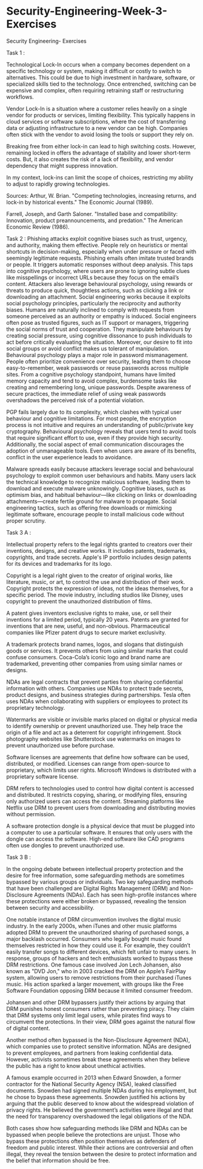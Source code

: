 # Security-Engineering-Week-3-Exercises
Security Engineering- Exercises

Task 1 :

Technological Lock-In occurs when a company becomes dependent on a specific technology or system, making it difficult or costly to switch to alternatives. This could be due to high investment in hardware, software, or specialized skills tied to the technology. Once entrenched, switching can be expensive and complex, often requiring retraining staff or restructuring workflows.

Vendor Lock-In is a situation where a customer relies heavily on a single vendor for products or services, limiting flexibility. This typically happens in cloud services or software subscriptions, where the cost of transferring data or adjusting infrastructure to a new vendor can be high. Companies often stick with the vendor to avoid losing the tools or support they rely on.

Breaking free from either lock-in can lead to high switching costs. However, remaining locked in offers the advantage of stability and lower short-term costs. But,  it also creates the risk of a lack of flexibility, and vendor dependency that might suppress innovation.

In my context, lock-ins can limit the scope of choices, restricting my ability to adjust to rapidly growing technologies.

Sources:
Arthur, W. Brian. "Competing technologies, increasing returns, and lock-in by historical events." The Economic Journal (1989).

Farrell, Joseph, and Garth Saloner. "Installed base and compatibility: Innovation, product preannouncements, and predation." The American Economic Review (1986).

Task 2 :
Phishing attacks exploit cognitive biases such as trust, urgency, and authority, making them effective. People rely on heuristics or mental shortcuts in decision-making, especially when under pressure or faced with seemingly legitimate requests. Phishing emails often imitate trusted brands or people. It triggers automatic responses without deep analysis. This taps into cognitive psychology, where users are prone to ignoring subtle clues like misspellings or incorrect URLs because they focus on the email’s content. Attackers also leverage behavioural psychology, using rewards or threats to produce quick, thoughtless actions, such as clicking a link or downloading an attachment.
Social engineering works because it exploits social psychology principles, particularly the reciprocity and authority biases. Humans are naturally inclined to comply with requests from someone perceived as an authority or empathy is induced. Social engineers often pose as trusted figures, such as IT support or managers, triggering the social norms of trust and cooperation. They manipulate behaviours by creating social pressure, using cognitive dissonance to push individuals to act before critically evaluating the situation. Moreover, our desire to fit into social groups or avoid conflict makes us tolerant of manipulation.
Behavioural psychology plays a major role in password mismanagement. People often prioritize convenience over security, leading them to choose easy-to-remember, weak passwords or reuse passwords across multiple sites. From a cognitive psychology standpoint, humans have limited memory capacity and tend to avoid complex, burdensome tasks like creating and remembering long, unique passwords. Despite awareness of secure practices, the immediate relief of using weak passwords overshadows the perceived risk of a potential violation.

PGP  fails largely due to its complexity, which clashes with typical user behaviour and cognitive limitations. For most people, the encryption process is not intuitive and requires an understanding of public/private key cryptography. Behavioural psychology reveals that users tend to avoid tools that require significant effort to use, even if they provide high security. Additionally, the social aspect of email communication discourages the adoption of unmanageable tools. Even when users are aware of its benefits, conflict in the user experience leads to avoidance.

Malware spreads easily because attackers leverage social and behavioural psychology to exploit common user behaviours and habits. Many users lack the technical knowledge to recognize malicious software, leading them to download and execute malware unknowingly. Cognitive biases, such as optimism bias, and habitual behaviour—like clicking on links or downloading attachments—create fertile ground for malware to propagate. Social engineering tactics, such as offering free downloads or mimicking legitimate software, encourage people to install malicious code without proper scrutiny.

Task 3 A :


Intellectual property refers to the legal rights granted to creators over their inventions, designs, and creative works. It includes patents, trademarks, copyrights, and trade secrets.
Apple's IP portfolio includes design patents for its devices and trademarks for its logo.

Copyright is a legal right given to the creator of original works, like literature, music, or art, to control the use and distribution of their work. Copyright protects the expression of ideas, not the ideas themselves, for a specific period.
The movie industry, including studios like Disney, uses copyright to prevent the unauthorized distribution of films.

A patent gives inventors exclusive rights to make, use, or sell their inventions for a limited period, typically 20 years. Patents are granted for inventions that are new, useful, and non-obvious.
 Pharmaceutical companies like Pfizer patent drugs to secure market exclusivity.

A trademark protects brand names, logos, and slogans that distinguish goods or services. It prevents others from using similar marks that could confuse consumers.
Coca-Cola’s iconic logo and brand name are trademarked, preventing other companies from using similar names or designs.

NDAs are legal contracts that prevent parties from sharing confidential information with others. Companies use NDAs to protect trade secrets, product designs, and business strategies during partnerships.
 Tesla often uses NDAs when collaborating with suppliers or employees to protect its proprietary technology.

Watermarks are visible or invisible marks placed on digital or physical media to identify ownership or prevent unauthorized use. They help trace the origin of a file and act as a deterrent for copyright infringement.
Stock photography websites like Shutterstock use watermarks on images to prevent unauthorized use before purchase.

Software licenses are agreements that define how software can be used, distributed, or modified. Licenses can range from open-source to proprietary, which limits user rights.
 Microsoft Windows is distributed with a proprietary software license.

DRM refers to technologies used to control how digital content is accessed and distributed. It restricts copying, sharing, or modifying files, ensuring only authorized users can access the content.
Streaming platforms like Netflix use DRM to prevent users from downloading and distributing movies without permission.

A software protection dongle is a physical device that must be plugged into a computer to use a particular software. It ensures that only users with the dongle can access the software.
 High-end software like CAD programs often use dongles to prevent unauthorized use.

Task 3 B :

In the ongoing debate between intellectual property protection and the desire for free information, some safeguarding methods are sometimes bypassed by various groups or individuals. Two key safeguarding methods that have been challenged are Digital Rights Management (DRM) and Non-Disclosure Agreements (NDAs). Each has seen high-profile instances where these protections were either broken or bypassed, revealing the tension between security and accessibility.

One notable instance of DRM circumvention involves the digital music industry. In the early 2000s, when iTunes and other music platforms adopted DRM to prevent the unauthorized sharing of purchased songs, a major backlash occurred. Consumers who legally bought music found themselves restricted in how they could use it. For example, they couldn’t easily transfer songs to different devices, which felt unfair to many users. In response, groups of hackers and tech enthusiasts worked to bypass these DRM restrictions. One famous case involved Jon Lech Johansen, also known as "DVD Jon," who in 2003 cracked the DRM on Apple’s FairPlay system, allowing users to remove restrictions from their purchased iTunes music. His action sparked a larger movement, with groups like the Free Software Foundation opposing DRM because it limited consumer freedom.

Johansen and other DRM bypassers justify their actions by arguing that DRM punishes honest consumers rather than preventing piracy. They claim that DRM systems only limit legal users, while pirates find ways to circumvent the protections. In their view, DRM goes against the natural flow of digital content. 

Another method often bypassed is the Non-Disclosure Agreement (NDA), which companies use to protect sensitive information. NDAs are designed to prevent employees,  and partners from leaking confidential data. However,  activists sometimes break these agreements when they believe the public has a right to know about unethical activities.

A famous example occurred in 2013 when Edward Snowden, a former contractor for the National Security Agency (NSA), leaked classified documents. Snowden had signed multiple NDAs during his employment, but he chose to bypass these agreements. Snowden justified his actions by arguing that the public deserved to know about the widespread violation of privacy rights. He believed the government’s activities were illegal and that the need for transparency overshadowed the legal obligations of the NDA.

Both cases show how safeguarding methods like DRM and NDAs can be bypassed when people believe the protections are unjust. Those who bypass these protections often position themselves as defenders of freedom and public interest. While their actions are controversial and often illegal, they reveal the tension between the desire to protect information and the belief that information should be free.
